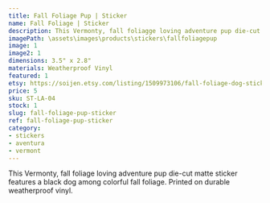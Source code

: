 ```yaml
---
title: Fall Foliage Pup | Sticker
name: Fall Foliage | Sticker
description: This Vermonty, fall foliagge loving adventure pup die-cut matte sticker features a black dog among colorful fall foliage. Printed on durable weatherproof vinyl.
imagePath: \assets\images\products\stickers\fallfoliagepup
image: 1
image2: 1
dimensions: 3.5" x 2.8"
materials: Weatherproof Vinyl
featured: 1
etsy: https://soijen.etsy.com/listing/1509973106/fall-foliage-dog-sticker-weatherproof?utm_source=Copy&utm_medium=ListingManager&utm_campaign=Share&utm_term=so.lmsm&share_time=1695259902900
price: 5
sku: ST-LA-04
stock: 1
slug: fall-foliage-pup-sticker
ref: fall-foliage-pup-sticker
category:
- stickers
- aventura
- vermont
---
```

This Vermonty, fall foliage loving adventure pup die-cut matte sticker features a black dog among colorful fall foliage. Printed on durable weatherproof vinyl.